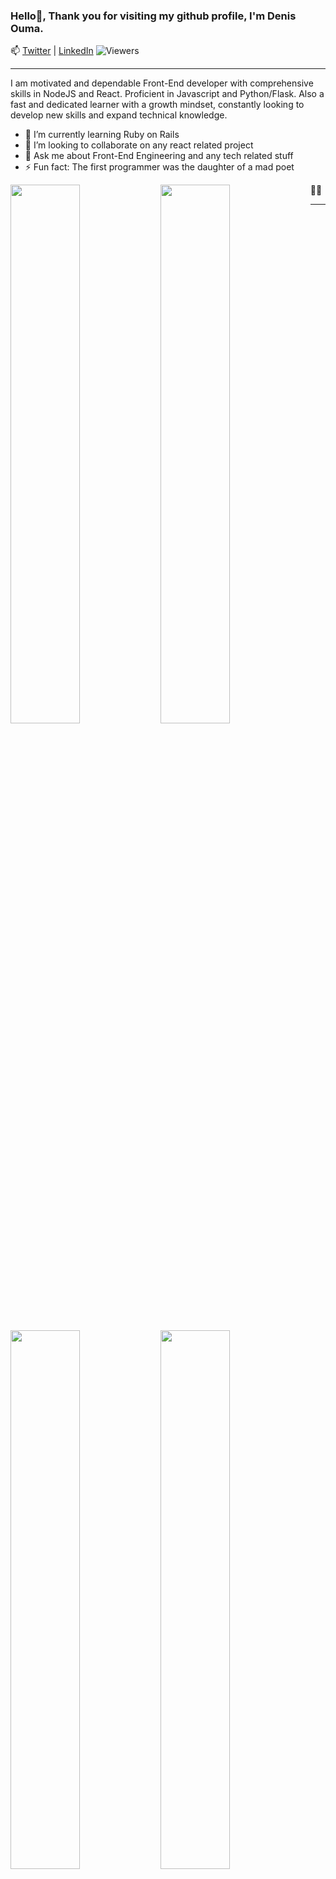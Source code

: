 ### Hello👋, Thank you for visiting my github profile, I'm Denis Ouma. 
📫 [Twitter](https://twitter.com/Noddyboi1) | [LinkedIn](https://www.linkedin.com/in/denisouma/)
![Viewers](https://gpvc.arturio.dev/DenisOuma)
<hr />
I am motivated and dependable Front-End developer with comprehensive skills in
NodeJS and React. Proficient in Javascript and Python/Flask. Also a fast and
dedicated learner with a growth mindset, constantly looking to develop new
skills and expand technical knowledge.

- 🌱 I’m currently learning Ruby on Rails
- 👯 I’m looking to collaborate on any react related project
- 💬 Ask me about Front-End Engineering and any tech related stuff
- ⚡ Fun fact: The first programmer was the daughter of a mad poet

<img align = "left" width = "47%" src = "http://github-readme-streak-stats.herokuapp.com/?user=DenisOuma&theme=radical"/>
<img align = "left" width = "47%" src = "https://github-readme-stats.vercel.app/api?username=DenisOuma&show_icons=true&theme=radical"/>
👨‍💻
<hr />

<img align = "left" width = "47%" src = "https://github-readme-stats.vercel.app/api/top-langs/?username=DenisOuma&layout=compact"/>
<img align = "left" width = "47%" src = "https://www.codewars.com/users/DenisOuma/badges/large"/>


